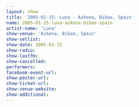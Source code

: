 ```yaml
---
layout: show
title: '2005-01-15: Luna - Azkena, Bibao, Spain'
name: 2005-01-15-luna-azkena-bibao-spain
artist-name: 'Luna'
show-venue: 'Azkena, Bibao, Spain'
show-setlist: 
show-date: 2005-01-15
show-radio: 
show-lastfm: 
show-cancelled: 
performers: 
facebook-event-url: 
show-poster-url: 
show-ticket-url: 
show-venue-website: 
show-additional: 
---
```


